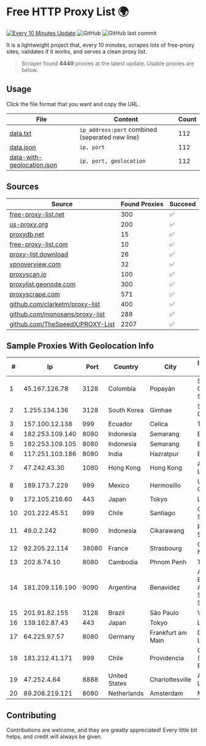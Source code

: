 
# Free HTTP Proxy List 🌍

[![Every 10 Minutes Update](https://github.com/mertguvencli/http-proxy-list/actions/workflows/main.yml/badge.svg?branch=main)](https://github.com/mertguvencli/http-proxy-list/actions/workflows/main.yml)
![GitHub](https://img.shields.io/github/license/mertguvencli/http-proxy-list)
![GitHub last commit](https://img.shields.io/github/last-commit/mertguvencli/http-proxy-list)

It is a lightweight project that, every 10 minutes, scrapes lots of free-proxy sites, validates if it works, and serves a clean proxy list.


> Scraper found **4449** proxies at the latest update. Usable proxies are below.

## Usage

Click the file format that you want and copy the URL.


|File|Content|Count|
|----|-------|-----|
|[data.txt](https://raw.githubusercontent.com/mertguvencli/http-proxy-list/main/proxy-list/data.txt)|`ip_address:port` combined (seperated new line)|112|
|[data.json](https://raw.githubusercontent.com/mertguvencli/http-proxy-list/main/proxy-list/data.json)|`ip, port`|112|
|[data-with-geolocation.json](https://raw.githubusercontent.com/mertguvencli/http-proxy-list/main/proxy-list/data-with-geolocation.json)|`ip, port, geolocation`|112|

## Sources

|Source|Found Proxies|Succeed|
|------|-------------|-------|
|[free-proxy-list.net](https://free-proxy-list.net)|300|✅|
|[us-proxy.org](https://www.us-proxy.org)|200|✅|
|[proxydb.net](http://proxydb.net)|15|✅|
|[free-proxy-list.com](https://free-proxy-list.com/?page=&port=&type%5B%5D=http&type%5B%5D=https&up_time=0&search=Search)|10|✅|
|[proxy-list.download](https://www.proxy-list.download/HTTP)|26|✅|
|[vpnoverview.com](https://vpnoverview.com/privacy/anonymous-browsing/free-proxy-servers)|32|✅|
|[proxyscan.io](https://www.proxyscan.io)|100|✅|
|[proxylist.geonode.com](https://proxylist.geonode.com/api/proxy-list?limit=300&page=1&sort_by=lastChecked&sort_type=desc&protocols=http,https)|300|✅|
|[proxyscrape.com](https://api.proxyscrape.com/v2/?request=displayproxies&protocol=http&timeout=10000&country=all&ssl=all&anonymity=all)|571|✅|
|[github.com/clarketm/proxy-list](https://raw.githubusercontent.com/clarketm/proxy-list/master/proxy-list-raw.txt)|400|✅|
|[github.com/monosans/proxy-list](https://raw.githubusercontent.com/monosans/proxy-list/main/proxies/http.txt)|288|✅|
|[github.com/TheSpeedX/PROXY-List](https://raw.githubusercontent.com/TheSpeedX/PROXY-List/master/http.txt)|2207|✅|


## Sample Proxies With Geolocation Info

|#|Ip|Port|Country|City|Internet Service Provider|
|-|--|----|-------|----|-------------------------|
|1|45.167.126.78|3128|Colombia|Popayán|Sepcom Comunicaciones SAS|
|2|1.255.134.136|3128|South Korea|Gimhae|SK Broadband Co Ltd|
|3|157.100.12.138|999|Ecuador|Celica|Telconet S.A|
|4|182.253.109.140|8080|Indonesia|Semarang|Biznet Metronet|
|5|182.253.109.105|8080|Indonesia|Semarang|Biznet Metronet|
|6|117.251.103.186|8080|India|Hazratpur|BSNL Internet|
|7|47.242.43.30|1080|Hong Kong|Hong Kong|Alibaba.com LLC|
|8|189.173.7.229|999|Mexico|Hermosillo|Uninet S.A. de C.V|
|9|172.105.216.60|443|Japan|Tokyo|Linode, LLC|
|10|201.222.45.51|999|Chile|Santiago|GRUPO ULLOA SpA|
|11|49.0.2.242|8090|Indonesia|Cikarawang|PT Usaha Adi Sanggoro|
|12|92.205.22.114|38080|France|Strasbourg|GD MASS Network|
|13|202.8.74.10|8080|Cambodia|Phnom Penh|Turbotech CO.|
|14|181.209.116.190|9090|Argentina|Benavidez|ARSAT - Empresa Argentina de Soluciones Satelitales S.A|
|15|201.91.82.155|3128|Brazil|São Paulo|Vivo|
|16|139.162.87.43|443|Japan|Tokyo|Linode, LLC|
|17|64.225.97.57|8080|Germany|Frankfurt am Main|DigitalOcean, LLC|
|18|181.212.41.171|999|Chile|Providencia|CTC. CORP S.A. (TELEFONICA EMPRESAS)|
|19|47.252.4.64|8888|United States|Charlottesville|Alibaba.com LLC|
|20|89.208.219.121|8080|Netherlands|Amsterdam|My.com B.V.|



## Contributing

Contributions are welcome, and they are greatly appreciated! Every
little bit helps, and credit will always be given.

